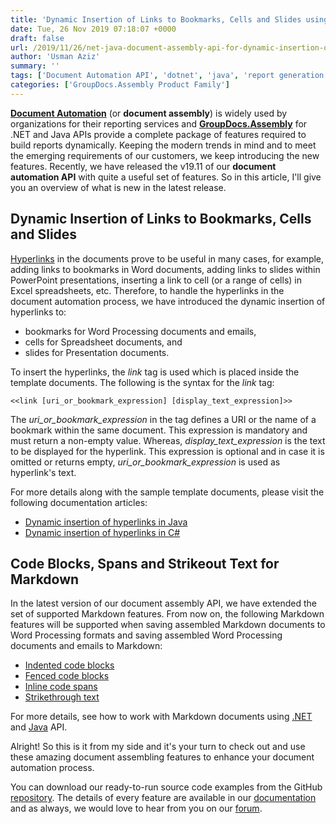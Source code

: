 ```yaml
---
title: 'Dynamic Insertion of Links to Bookmarks, Cells and Slides using GroupDocs.Assembly 19.11'
date: Tue, 26 Nov 2019 07:18:07 +0000
draft: false
url: /2019/11/26/net-java-document-assembly-api-for-dynamic-insertion-of-hyperlinks/
author: 'Usman Aziz'
summary: ''
tags: ['Document Automation API', 'dotnet', 'java', 'report generation', 'GroupDocs.Assembly for .NET', 'GroupDocs.Assembly for Java']
categories: ['GroupDocs.Assembly Product Family']
---
```


[**Document Automation**](https://en.wikipedia.org/wiki/Document_automation) (or **document assembly**) is widely used by organizations for their reporting services and [**GroupDocs.Assembly**](https://products.groupdocs.com/assembly) for .NET and Java APIs provide a complete package of features required to build reports dynamically. Keeping the modern trends in mind and to meet the emerging requirements of our customers, we keep introducing the new features. Recently, we have released the v19.11 of our **document automation API** with quite a useful set of features. So in this article, I'll give you an overview of what is new in the latest release.

## Dynamic Insertion of Links to Bookmarks, Cells and Slides

[Hyperlinks](https://en.wikipedia.org/wiki/Hyperlink) in the documents prove to be useful in many cases, for example, adding links to bookmarks in Word documents, adding links to slides within PowerPoint presentations, inserting a link to cell (or a range of cells) in Excel spreadsheets, etc. Therefore, to handle the hyperlinks in the document automation process, we have introduced the dynamic insertion of hyperlinks to:

*   bookmarks for Word Processing documents and emails,
*   cells for Spreadsheet documents, and
*   slides for Presentation documents.

To insert the hyperlinks, the _link_ tag is used which is placed inside the template documents. The following is the syntax for the _link_ tag:

```
<<link [uri_or_bookmark_expression] [display_text_expression]>>
```

The _uri\_or\_bookmark\_expression_ in the tag defines a URI or the name of a bookmark within the same document. This expression is mandatory and must return a non-empty value. Whereas, _display\_text\_expression_ is the text to be displayed for the hyperlink. This expression is optional and in case it is omitted or returns empty, _uri\_or\_bookmark\_expression_ is used as hyperlink's text.

For more details along with the sample template documents, please visit the following documentation articles:

*   [Dynamic insertion of hyperlinks in Java](https://docs.groupdocs.com/display/assemblyjava/Inserting+Hyperlinks+Dynamically)
*   [Dynamic insertion of hyperlinks in C#](https://docs.groupdocs.com/display/assemblynet/Inserting+Hyperlinks+Dynamically)

## Code Blocks, Spans and Strikeout Text for Markdown

In the latest version of our document assembly API, we have extended the set of supported Markdown features. From now on, the following Markdown features will be supported when saving assembled Markdown documents to Word Processing formats and saving assembled Word Processing documents and emails to Markdown:

*   [Indented code blocks](https://spec.commonmark.org/0.29/#indented-code-blocks)
*   [Fenced code blocks](https://spec.commonmark.org/0.29/#fenced-code-blocks)
*   [Inline code spans](https://spec.commonmark.org/0.29/#code-spans)
*   [Strikethrough text](https://github.com/adam-p/markdown-here/wiki/Markdown-Cheatsheet#emphasis)

For more details, see how to work with Markdown documents using [.NET](https://docs.groupdocs.com/display/assemblynet/Using+Markdown+Documents#UsingMarkdownDocuments-MarkdownDocuments(MD)) and [Java](https://docs.groupdocs.com/display/assemblyjava/Using+Markdown+Documents#UsingMarkdownDocuments-MarkdownDocuments(MD)) API.

Alright! So this is it from my side and it's your turn to check out and use these amazing document assembling features to enhance your document automation process.

You can download our ready-to-run source code examples from the GitHub [repository](https://github.com/groupdocs-assembly/). The details of every feature are available in our [documentation](https://docs.groupdocs.com/display/assemblyproductfamily/Home) and as always, we would love to hear from you on our [forum](https://forum.groupdocs.com/c/assembly).





